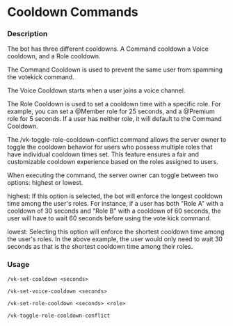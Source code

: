 # Cooldown Commands

### Description

The bot has three different cooldowns. A Command cooldown a Voice cooldown, and a Role cooldown.

The Command Cooldown is used to prevent the same user from spamming the votekick command.

The Voice Cooldown starts when a user joins a voice channel.

The Role Cooldown is used to set a cooldown time with a specific role. 
For example, you can set a @Member role for 25 seconds, and a @Premium role for 5 seconds. 
If a user has neither role, it will default to the Command Cooldown.

The /vk-toggle-role-cooldown-conflict command allows the server owner to toggle the cooldown behavior for users who possess multiple roles that have individual cooldown times set. This feature ensures a fair and customizable cooldown experience based on the roles assigned to users.

When executing the command, the server owner can toggle between two options: highest or lowest.

highest: If this option is selected, the bot will enforce the longest cooldown time among the user's roles. For instance, if a user has both "Role A" with a cooldown of 30 seconds and "Role B" with a cooldown of 60 seconds, the user will have to wait 60 seconds before using the vote kick command.

lowest: Selecting this option will enforce the shortest cooldown time among the user's roles. In the above example, the user would only need to wait 30 seconds as that is the shortest cooldown time among their roles.

### Usage

`/vk-set-cooldown <seconds>`

`/vk-set-voice-cooldown <seconds>`

`/vk-set-role-cooldown <seconds> <role>`

`/vk-toggle-role-cooldown-conflict`


